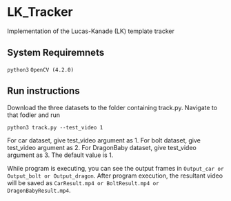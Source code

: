 # LK_Tracker
Implementation of the Lucas-Kanade (LK) template tracker

## System Requiremnets
`python3`
`OpenCV (4.2.0)` 

## Run instructions
Download the three datasets to the folder containing track.py. Navigate to that fodler and run<br>
```
python3 track.py --test_video 1 
```

For car dataset, give test_video argument as 1. For bolt dataset, give test_video argument as 2. For DragonBaby dataset, give test_video argument as 3. The default value is 1. 

While program is executing, you can see the output frames in `Output_car or Output_bolt or Output_dragon`. 
After program execution, the resultant video will be saved as `CarResult.mp4 or BoltResult.mp4 or DragonBabyResult.mp4`.
